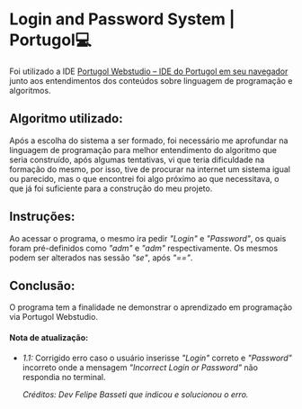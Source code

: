 # Login and Password System | Portugol:computer:

  Foi utilizado a IDE [Portugol Webstudio – IDE do Portugol em seu navegador](https://www.google.com/url?sa=t&rct=j&q=&esrc=s&source=web&cd=&ved=2ahUKEwi0pqD0zJD7AhUhJrkGHSASBeMQFnoECA4QAQ&url=https%3A%2F%2Fportugol-webstudio.cubos.io%2F&usg=AOvVaw3kriOtKFgrFakEFpitPAgj) junto aos entendimentos dos conteúdos sobre linguagem de programação e algoritmos.

## Algoritmo utilizado:

  Após a escolha do sistema a ser formado, foi necessário me aprofundar na linguagem de programação para melhor entendimento do algoritmo que seria construído, após algumas tentativas, vi que teria dificuldade na formação do mesmo, por isso, tive de procurar na internet um sistema igual ou parecido, mas o que encontrei foi algo próximo ao que necessitava, o que já foi suficiente para a construção do meu projeto. 

## Instruções:

  Ao acessar o programa, o mesmo ira pedir  *"Login"* e *"Password"*, os quais foram pré-definidos como *"adm"* e *"adm"* respectivamente.  Os mesmos podem ser alterados nas sessão *"se"*, após *"=="*.

## Conclusão: 

  O programa tem a finalidade ne demonstrar o aprendizado em programação via Portugol Webstudio.

#### Nota de atualização:

- *1.1:* Corrigido erro caso o usuário inserisse *"Login"* correto e *"Password"* incorreto onde a mensagem *"Incorrect Login or Password"* não respondia no terminal. 

  *Créditos: Dev Felipe Basseti que indicou e solucionou o erro.*



 


